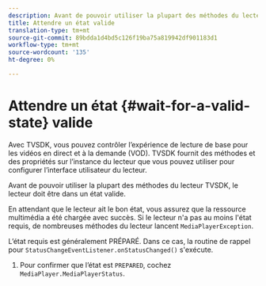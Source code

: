 ```yaml
---
description: Avant de pouvoir utiliser la plupart des méthodes du lecteur TVSDK, le lecteur doit être dans un état valide.
title: Attendre un état valide
translation-type: tm+mt
source-git-commit: 89bdda1d4bd5c126f19ba75a819942df901183d1
workflow-type: tm+mt
source-wordcount: '135'
ht-degree: 0%

---
```



# Attendre un état {#wait-for-a-valid-state} valide

Avec TVSDK, vous pouvez contrôler l’expérience de lecture de base pour les vidéos en direct et à la demande (VOD). TVSDK fournit des méthodes et des propriétés sur l’instance du lecteur que vous pouvez utiliser pour configurer l’interface utilisateur du lecteur.

Avant de pouvoir utiliser la plupart des méthodes du lecteur TVSDK, le lecteur doit être dans un état valide.

En attendant que le lecteur ait le bon état, vous assurez que la ressource multimédia a été chargée avec succès. Si le lecteur n&#39;a pas au moins l&#39;état requis, de nombreuses méthodes du lecteur lancent `MediaPlayerException`.

L’état requis est généralement PRÉPARÉ. Dans ce cas, la routine de rappel pour `StatusChangeEventListener.onStatusChanged()` s&#39;exécute.

1. Pour confirmer que l’état est `PREPARED`, cochez `MediaPlayer.MediaPlayerStatus`.
